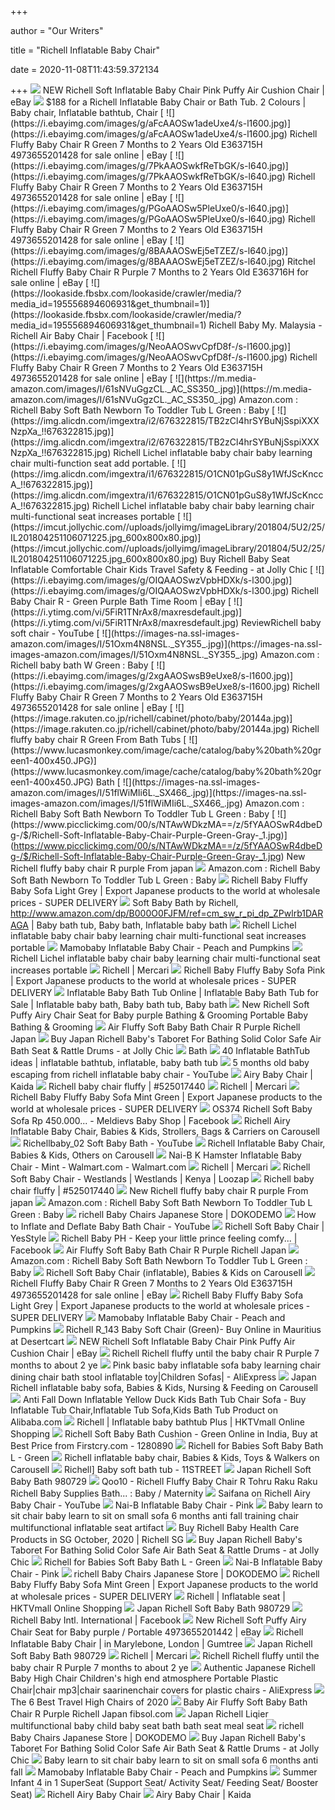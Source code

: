 +++
        
author = "Our Writers"
        
title = "Richell Inflatable Baby Chair"
        
date = 2020-11-08T11:43:59.372134
        
+++
[ ![](https://i.ebayimg.com/images/g/v7UAAOSw1j1exdjT/s-l400.jpg)](https://i.ebayimg.com/images/g/v7UAAOSw1j1exdjT/s-l400.jpg) NEW Richell Soft Inflatable Baby Chair Pink Puffy Air Cushion Chair | eBay
[ ![](https://i.pinimg.com/originals/dc/0c/a9/dc0ca9c4154c96a1721da0980b95dfd2.jpg)](https://i.pinimg.com/originals/dc/0c/a9/dc0ca9c4154c96a1721da0980b95dfd2.jpg) $188 for a Richell Inflatable Baby Chair or Bath Tub. 2 Colours | Baby chair,  Inflatable bathtub, Chair
[ ![](https://i.ebayimg.com/images/g/aFcAAOSw1adeUxe4/s-l1600.jpg)](https://i.ebayimg.com/images/g/aFcAAOSw1adeUxe4/s-l1600.jpg) Richell Fluffy Baby Chair R Green 7 Months to 2 Years Old E363715H  4973655201428 for sale online | eBay
[ ![](https://i.ebayimg.com/images/g/7PkAAOSwkfReTbGK/s-l640.jpg)](https://i.ebayimg.com/images/g/7PkAAOSwkfReTbGK/s-l640.jpg) Richell Fluffy Baby Chair R Green 7 Months to 2 Years Old E363715H  4973655201428 for sale online | eBay
[ ![](https://i.ebayimg.com/images/g/PGoAAOSw5PleUxe0/s-l640.jpg)](https://i.ebayimg.com/images/g/PGoAAOSw5PleUxe0/s-l640.jpg) Richell Fluffy Baby Chair R Green 7 Months to 2 Years Old E363715H  4973655201428 for sale online | eBay
[ ![](https://i.ebayimg.com/images/g/8BAAAOSwEj5eTZEZ/s-l640.jpg)](https://i.ebayimg.com/images/g/8BAAAOSwEj5eTZEZ/s-l640.jpg) Ritchel Richell Fluffy Baby Chair R Purple 7 Months to 2 Years Old E363716H  for sale online | eBay
[ ![](https://lookaside.fbsbx.com/lookaside/crawler/media/?media_id=195556894606931&get_thumbnail=1)](https://lookaside.fbsbx.com/lookaside/crawler/media/?media_id=195556894606931&get_thumbnail=1) Richell Baby My. Malaysia - Richell Air Baby Chair | Facebook
[ ![](https://i.ebayimg.com/images/g/NeoAAOSwvCpfD8f-/s-l1600.jpg)](https://i.ebayimg.com/images/g/NeoAAOSwvCpfD8f-/s-l1600.jpg) Richell Fluffy Baby Chair R Green 7 Months to 2 Years Old E363715H  4973655201428 for sale online | eBay
[ ![](https://m.media-amazon.com/images/I/61sNVuGgzCL._AC_SS350_.jpg)](https://m.media-amazon.com/images/I/61sNVuGgzCL._AC_SS350_.jpg) Amazon.com : Richell Baby Soft Bath Newborn To Toddler Tub L Green : Baby
[ ![](https://img.alicdn.com/imgextra/i2/676322815/TB2zCl4hrSYBuNjSspiXXXNzpXa_!!676322815.jpg)](https://img.alicdn.com/imgextra/i2/676322815/TB2zCl4hrSYBuNjSspiXXXNzpXa_!!676322815.jpg) Richell Lichel inflatable baby chair baby learning chair multi-function seat  add portable.
[ ![](https://img.alicdn.com/imgextra/i1/676322815/O1CN01pGuS8y1WfJScKnccA_!!676322815.jpg)](https://img.alicdn.com/imgextra/i1/676322815/O1CN01pGuS8y1WfJScKnccA_!!676322815.jpg) Richell Lichel inflatable baby chair baby learning chair multi-functional  seat increases portable
[ ![](https://imcut.jollychic.com//uploads/jollyimg/imageLibrary/201804/5U2/25/IL201804251106071225.jpg_600x800x80.jpg)](https://imcut.jollychic.com//uploads/jollyimg/imageLibrary/201804/5U2/25/IL201804251106071225.jpg_600x800x80.jpg) Buy Richell Baby Seat Inflatable Comfortable Chair Kids Travel Safety &  Feeding - at Jolly Chic
[ ![](https://i.ebayimg.com/images/g/OIQAAOSwzVpbHDXk/s-l300.jpg)](https://i.ebayimg.com/images/g/OIQAAOSwzVpbHDXk/s-l300.jpg) Richell Baby Chair R - Green Purple Bath Time Room | eBay
[ ![](https://i.ytimg.com/vi/5FiR1TNrAx8/maxresdefault.jpg)](https://i.ytimg.com/vi/5FiR1TNrAx8/maxresdefault.jpg) ReviewRichell baby soft chair - YouTube
[ ![](https://images-na.ssl-images-amazon.com/images/I/51Oxm4N8NSL._SY355_.jpg)](https://images-na.ssl-images-amazon.com/images/I/51Oxm4N8NSL._SY355_.jpg) Amazon.com : Richell baby bath W Green : Baby
[ ![](https://i.ebayimg.com/images/g/2xgAAOSwsB9eUxe8/s-l1600.jpg)](https://i.ebayimg.com/images/g/2xgAAOSwsB9eUxe8/s-l1600.jpg) Richell Fluffy Baby Chair R Green 7 Months to 2 Years Old E363715H  4973655201428 for sale online | eBay
[ ![](https://image.rakuten.co.jp/richell/cabinet/photo/baby/20144a.jpg)](https://image.rakuten.co.jp/richell/cabinet/photo/baby/20144a.jpg) Richell fluffy baby chair R Green From Bath Tubs
[ ![](https://www.lucasmonkey.com/image/cache/catalog/baby%20bath%20green1-400x450.JPG)](https://www.lucasmonkey.com/image/cache/catalog/baby%20bath%20green1-400x450.JPG) Bath
[ ![](https://images-na.ssl-images-amazon.com/images/I/51flWiMIi6L._SX466_.jpg)](https://images-na.ssl-images-amazon.com/images/I/51flWiMIi6L._SX466_.jpg) Amazon.com : Richell Baby Soft Bath Newborn To Toddler Tub L Green : Baby
[ ![](https://www.picclickimg.com/00/s/NTAwWDkzMA==/z/5fYAAOSwR4dbeDg-/$/Richell-Soft-Inflatable-Baby-Chair-Purple-Green-Gray-_1.jpg)](https://www.picclickimg.com/00/s/NTAwWDkzMA==/z/5fYAAOSwR4dbeDg-/$/Richell-Soft-Inflatable-Baby-Chair-Purple-Green-Gray-_1.jpg) New Richell fluffy baby chair R purple From japan
[ ![](https://images-na.ssl-images-amazon.com/images/I/41ZR3jrEMJL.jpg)](https://images-na.ssl-images-amazon.com/images/I/41ZR3jrEMJL.jpg) Amazon.com : Richell Baby Soft Bath Newborn To Toddler Tub L Green : Baby
[ ![](https://c.superdelivery.com/ip/n/sa/456/456/www.superdelivery.com/product_image/826/0/8260649_1000.jpg)](https://c.superdelivery.com/ip/n/sa/456/456/www.superdelivery.com/product_image/826/0/8260649_1000.jpg) Richell Baby Fluffy Baby Sofa Light Grey | Export Japanese products to the  world at wholesale prices - SUPER DELIVERY
[ ![](https://i.pinimg.com/originals/d4/b3/d3/d4b3d3b6a396638770135bd8c0310c15.jpg)](https://i.pinimg.com/originals/d4/b3/d3/d4b3d3b6a396638770135bd8c0310c15.jpg) Soft Baby Bath by Richell,  http://www.amazon.com/dp/B000O0FJFM/ref=cm_sw_r_pi_dp_ZPwlrb1DARAGA | Baby  bath tub, Baby bath, Inflatable baby bath
[ ![](https://img.alicdn.com/imgextra/i2/676322815/O1CN01iWLHHS1WfJWqpy50s_!!676322815.jpg)](https://img.alicdn.com/imgextra/i2/676322815/O1CN01iWLHHS1WfJWqpy50s_!!676322815.jpg) Richell Lichel inflatable baby chair baby learning chair multi-functional  seat increases portable
[ ![](https://cdn.shopify.com/s/files/1/2005/6615/files/UTB8je52fNHEXKJk43Jeq6yeeXXaD_large.jpg?v=1504318867)](https://cdn.shopify.com/s/files/1/2005/6615/files/UTB8je52fNHEXKJk43Jeq6yeeXXaD_large.jpg?v=1504318867) Mamobaby Inflatable Baby Chair - Peach and Pumpkins
[ ![](https://img.alicdn.com/imgextra/i1/676322815/O1CN01QEZZFV1WfJSSOZndx_!!676322815.jpg)](https://img.alicdn.com/imgextra/i1/676322815/O1CN01QEZZFV1WfJSSOZndx_!!676322815.jpg) Richell Lichel inflatable baby chair baby learning chair multi-functional  seat increases portable
[ ![](https://mercari-images.global.ssl.fastly.net/photos/m65204641671_1.jpg?1596308770&w=200&h=200&fitcrop&sharpen)](https://mercari-images.global.ssl.fastly.net/photos/m65204641671_1.jpg?1596308770&w=200&h=200&fitcrop&sharpen) Richell | Mercari
[ ![](https://c.superdelivery.com/ip/n/sa/1200/630/www.superdelivery.com/product_image/791/7/7917239_s_1001.jpg)](https://c.superdelivery.com/ip/n/sa/1200/630/www.superdelivery.com/product_image/791/7/7917239_s_1001.jpg) Richell Baby Fluffy Baby Sofa Pink | Export Japanese products to the world  at wholesale prices - SUPER DELIVERY
[ ![](https://i.pinimg.com/474x/d4/9d/84/d49d846ded350609e010a23954ea832a--tubs-for-sale-baby-bath-tubs.jpg)](https://i.pinimg.com/474x/d4/9d/84/d49d846ded350609e010a23954ea832a--tubs-for-sale-baby-bath-tubs.jpg) Inflatable Baby Bath Tub Online | Inflatable Baby Bath Tub for Sale | Inflatable  baby bath, Baby bath tub, Baby bath
[ ![](https://www.picclickimg.com/d/l400/pict/273957036963_/Richell-inflatable-baby-sofa-kids-safe-soft-suede.jpg)](https://www.picclickimg.com/d/l400/pict/273957036963_/Richell-inflatable-baby-sofa-kids-safe-soft-suede.jpg) New Richell Soft Puffy Airy Chair Seat for Baby purple Bathing & Grooming  Portable Baby Bathing & Grooming
[ ![](https://shop.r10s.jp/rcmdse/cabinet/o2/201510.jpg)](https://shop.r10s.jp/rcmdse/cabinet/o2/201510.jpg) Air Fluffy Soft Baby Bath Chair R Purple Richell Japan
[ ![](https://imcut.jollychic.com//uploads/jollyimg/GPlatform/2018-03/3d359a374adc4c81ac1aff4fd74aa2ba.png)](https://imcut.jollychic.com//uploads/jollyimg/GPlatform/2018-03/3d359a374adc4c81ac1aff4fd74aa2ba.png) Buy Japan Richell Baby's Taboret For Bathing Solid Color Safe Air Bath Seat  & Rattle Drums - at Jolly Chic
[ ![](https://www.lucasmonkey.com/image/cache/catalog/baby%20bath%20purple1-400x450.JPG)](https://www.lucasmonkey.com/image/cache/catalog/baby%20bath%20purple1-400x450.JPG) Bath
[ ![](https://i.pinimg.com/236x/da/d0/a9/dad0a909f59fd255ea1e012e6812e5b9--pvc-chair-sponge-bob.jpg)](https://i.pinimg.com/236x/da/d0/a9/dad0a909f59fd255ea1e012e6812e5b9--pvc-chair-sponge-bob.jpg) 40 Inflatable BathTub ideas | inflatable bathtub, inflatable, baby bath tub
[ ![](https://i.ytimg.com/vi/nL1fZvk31sI/maxresdefault.jpg)](https://i.ytimg.com/vi/nL1fZvk31sI/maxresdefault.jpg) 5 months old baby escaping from richell inflatable baby chair - YouTube
[ ![](http://kdshop.com/wp-content/uploads/2015/05/kaida_600x400_bathwares0003b.jpg)](http://kdshop.com/wp-content/uploads/2015/05/kaida_600x400_bathwares0003b.jpg) Airy Baby Chair | Kaida
[ ![](https://thumbs.worthpoint.com/zoom/images3/1/0514/24/richell-baby-chair-fluffy_1_469901b6e5a360c2d99e875c98526338.jpg)](https://thumbs.worthpoint.com/zoom/images3/1/0514/24/richell-baby-chair-fluffy_1_469901b6e5a360c2d99e875c98526338.jpg) Richell baby chair fluffy | #525017440
[ ![](https://mercari-images.global.ssl.fastly.net/photos/m37361685864_1.jpg?1594532554&w=200&h=200&fitcrop&sharpen)](https://mercari-images.global.ssl.fastly.net/photos/m37361685864_1.jpg?1594532554&w=200&h=200&fitcrop&sharpen) Richell | Mercari
[ ![](https://www.superdelivery.com/product_image/791/7/7917240_1000.jpg)](https://www.superdelivery.com/product_image/791/7/7917240_1000.jpg) Richell Baby Fluffy Baby Sofa Mint Green | Export Japanese products to the  world at wholesale prices - SUPER DELIVERY
[ ![](https://lookaside.fbsbx.com/lookaside/crawler/media/?media_id=2670906362943916)](https://lookaside.fbsbx.com/lookaside/crawler/media/?media_id=2670906362943916) OS374 Richell Soft Baby Sofa Rp 450.000... - Meldievs Baby Shop | Facebook
[ ![](https://media.karousell.com/media/photos/products/2018/11/13/richell_airy_inflatable_baby_chair_1542113193_fa4ba0f1_progressive.jpg)](https://media.karousell.com/media/photos/products/2018/11/13/richell_airy_inflatable_baby_chair_1542113193_fa4ba0f1_progressive.jpg) Richell Airy Inflatable Baby Chair, Babies & Kids, Strollers, Bags &  Carriers on Carousell
[ ![](https://i.ytimg.com/vi/G9eZ-i_RhHM/maxresdefault.jpg)](https://i.ytimg.com/vi/G9eZ-i_RhHM/maxresdefault.jpg) Richellbaby_02 Soft Baby Bath - YouTube
[ ![](https://media.karousell.com/media/photos/products/2019/07/16/richell_inflatable_baby_chair_1563258806_971e3269_progressive.jpg)](https://media.karousell.com/media/photos/products/2019/07/16/richell_inflatable_baby_chair_1563258806_971e3269_progressive.jpg) Richell Inflatable Baby Chair, Babies & Kids, Others on Carousell
[ ![](https://i5.walmartimages.com/asr/b5af6d88-bce0-43a8-b1dc-5543888eb8e1_1.2649c5280ca99edbc6bae24b9524bb05.jpeg)](https://i5.walmartimages.com/asr/b5af6d88-bce0-43a8-b1dc-5543888eb8e1_1.2649c5280ca99edbc6bae24b9524bb05.jpeg) Nai-B K Hamster Inflatable Baby Chair - Mint - Walmart.com - Walmart.com
[ ![](https://mercari-images.global.ssl.fastly.net/photos/m40953915353_1.jpg?1577564457&w=200&h=200&fitcrop&sharpen)](https://mercari-images.global.ssl.fastly.net/photos/m40953915353_1.jpg?1577564457&w=200&h=200&fitcrop&sharpen) Richell | Mercari
[ ![](https://loozap.com/storage/files/ke/jil_11-08-2020/thumb-816x460-listings360_43qas88__11307939_505938e4-1d12-4ef2-80a1-87ff5eed9853_620x349.jpg)](https://loozap.com/storage/files/ke/jil_11-08-2020/thumb-816x460-listings360_43qas88__11307939_505938e4-1d12-4ef2-80a1-87ff5eed9853_620x349.jpg) Richell Soft Baby Chair - Westlands | Westlands | Kenya | Loozap
[ ![](https://thumbs.worthpoint.com/zoom/images4/1/0514/24/richell-baby-chair-fluffy_1_469901b6e5a360c2d99e875c98526338.jpg)](https://thumbs.worthpoint.com/zoom/images4/1/0514/24/richell-baby-chair-fluffy_1_469901b6e5a360c2d99e875c98526338.jpg) Richell baby chair fluffy | #525017440
[ ![](https://image.rakuten.co.jp/rcmd/cabinet/o2/o2-baby-chair-001.jpg)](https://image.rakuten.co.jp/rcmd/cabinet/o2/o2-baby-chair-001.jpg) New Richell fluffy baby chair R purple From japan
[ ![](https://images-na.ssl-images-amazon.com/images/I/415V9-dPWlL._SX355_.jpg)](https://images-na.ssl-images-amazon.com/images/I/415V9-dPWlL._SX355_.jpg) Amazon.com : Richell Baby Soft Bath Newborn To Toddler Tub L Green : Baby
[ ![](https://d89ge5hfdpmo8.cloudfront.net/mall/4973655442234_s.jpg)](https://d89ge5hfdpmo8.cloudfront.net/mall/4973655442234_s.jpg) richell Baby Chairs Japanese Store | DOKODEMO
[ ![](https://i.ytimg.com/vi/tnOJYGKWbM0/hqdefault.jpg)](https://i.ytimg.com/vi/tnOJYGKWbM0/hqdefault.jpg) How to Inflate and Deflate Baby Bath Chair - YouTube
[ ![](https://d1flfk77wl2xk4.cloudfront.net/Assets/03/353/L_p0098535303.jpg)](https://d1flfk77wl2xk4.cloudfront.net/Assets/03/353/L_p0098535303.jpg) Richell Soft Baby Chair | YesStyle
[ ![](https://lookaside.fbsbx.com/lookaside/crawler/media/?media_id=1730716837200373)](https://lookaside.fbsbx.com/lookaside/crawler/media/?media_id=1730716837200373) Richell Baby PH - Keep your little prince feeling comfy... | Facebook
[ ![](https://shop.r10s.jp/babyshop/cabinet/03184355/imgrc0067877763.jpg)](https://shop.r10s.jp/babyshop/cabinet/03184355/imgrc0067877763.jpg) Air Fluffy Soft Baby Bath Chair R Purple Richell Japan
[ ![](https://m.media-amazon.com/images/I/41iLgG3aP0L._AC_SS350_.jpg)](https://m.media-amazon.com/images/I/41iLgG3aP0L._AC_SS350_.jpg) Amazon.com : Richell Baby Soft Bath Newborn To Toddler Tub L Green : Baby
[ ![](https://media.karousell.com/media/photos/products/2015/05/08/richell_soft_baby_chair_inflatable_1431051634_d96610dd.jpg)](https://media.karousell.com/media/photos/products/2015/05/08/richell_soft_baby_chair_inflatable_1431051634_d96610dd.jpg) Richell Soft Baby Chair (inflatable), Babies & Kids on Carousell
[ ![](https://i.ebayimg.com/images/g/g3AAAOSwa0ZfD8f4/s-l1600.jpg)](https://i.ebayimg.com/images/g/g3AAAOSwa0ZfD8f4/s-l1600.jpg) Richell Fluffy Baby Chair R Green 7 Months to 2 Years Old E363715H  4973655201428 for sale online | eBay
[ ![](https://www.superdelivery.com/product_image/826/0/8260649_1000.jpg)](https://www.superdelivery.com/product_image/826/0/8260649_1000.jpg) Richell Baby Fluffy Baby Sofa Light Grey | Export Japanese products to the  world at wholesale prices - SUPER DELIVERY
[ ![](https://cdn.shopify.com/s/files/1/2005/6615/products/fdfg.jpg?v=1571709508)](https://cdn.shopify.com/s/files/1/2005/6615/products/fdfg.jpg?v=1571709508) Mamobaby Inflatable Baby Chair - Peach and Pumpkins
[ ![](https://m.media-amazon.com/images/I/41TaGBRmteL._SL500_.jpg)](https://m.media-amazon.com/images/I/41TaGBRmteL._SL500_.jpg) Richell R_143 Baby Soft Chair (Green)- Buy Online in Mauritius at Desertcart
[ ![](https://i.ebayimg.com/thumbs/images/g/XBcAAOSwgw9fC2go/s-l200.jpg)](https://i.ebayimg.com/thumbs/images/g/XBcAAOSwgw9fC2go/s-l200.jpg) NEW Richell Soft Inflatable Baby Chair Pink Puffy Air Cushion Chair | eBay
[ ![](https://my-test-11.slatic.net/p/b7ae01e63b602c5a0ee75a761f38f01d.jpg)](https://my-test-11.slatic.net/p/b7ae01e63b602c5a0ee75a761f38f01d.jpg) Richell Richell fluffy until the baby chair R Purple 7 months to about 2 ye
[ ![](https://ae01.alicdn.com/kf/H3288a90c15c949279c4134be3e14841cf.jpg)](https://ae01.alicdn.com/kf/H3288a90c15c949279c4134be3e14841cf.jpg) Pink basic baby inflatable sofa baby learning chair dining chair bath stool  inflatable toy|Children Sofas| - AliExpress
[ ![](https://media.karousell.com/media/photos/products/2020/7/25/japan_richell_inflatable_baby__1595720170_de9749e9_progressive.jpg)](https://media.karousell.com/media/photos/products/2020/7/25/japan_richell_inflatable_baby__1595720170_de9749e9_progressive.jpg) Japan Richell inflatable baby sofa, Babies & Kids, Nursing & Feeding on  Carousell
[ ![](https://sc01.alicdn.com/kf/UT8U2kMXtVXXXagOFbXi/221876691/UT8U2kMXtVXXXagOFbXi.jpg_.webp)](https://sc01.alicdn.com/kf/UT8U2kMXtVXXXagOFbXi/221876691/UT8U2kMXtVXXXagOFbXi.jpg_.webp) Anti Fall Down Inflatable Yellow Duck Kids Bath Tub Chair Sofa - Buy  Inflatable Tub Chair,Inflatable Tub Sofa,Kids Bath Tub Product on  Alibaba.com
[ ![](https://images.hktv-img.com/images/HKTV/27558/4973655216033_main_44298489_20200625173600_01_1200.jpg)](https://images.hktv-img.com/images/HKTV/27558/4973655216033_main_44298489_20200625173600_01_1200.jpg) Richell | Inflatable baby bathtub Plus | HKTVmall Online Shopping
[ ![](https://cdn.fcglcdn.com/brainbees/images/products/zoom/1280890a.jpg)](https://cdn.fcglcdn.com/brainbees/images/products/zoom/1280890a.jpg) Richell Soft Baby Bath Cushion - Green Online in India, Buy at Best Price  from Firstcry.com - 1280890
[ ![](https://sirclocdn.com/paveels-2/products/_190314183436_RCH-BTH-Ga_zoom.jpg)](https://sirclocdn.com/paveels-2/products/_190314183436_RCH-BTH-Ga_zoom.jpg) Richell for Babies Soft Baby Bath L - Green
[ ![](https://media.karousell.com/media/photos/products/2018/10/25/richell_inflatable_baby_chair_1540473722_3e4b1c41_progressive.jpg)](https://media.karousell.com/media/photos/products/2018/10/25/richell_inflatable_baby_chair_1540473722_3e4b1c41_progressive.jpg) Richell inflatable baby chair, Babies & Kids, Toys & Walkers on Carousell
[ ![](http://i.11street.com/ex_t/R/400x400/1/85/0/src/pd/19/9/3/6/0/0/4/BiVzn/1978936004_B.jpg)](http://i.11street.com/ex_t/R/400x400/1/85/0/src/pd/19/9/3/6/0/0/4/BiVzn/1978936004_B.jpg) Richell] Baby soft bath tub - 11STREET
[ ![](https://www.gifts-h.com/image/giftsh/image/cache/data/all_product_images/product-4120/4973655980729c-500x500.jpg)](https://www.gifts-h.com/image/giftsh/image/cache/data/all_product_images/product-4120/4973655980729c-500x500.jpg) Japan Richell Soft Baby Bath 980729
[ ![](https://gd.image-gmkt.com/li/006/579/832579006.g_520-w_g.jpg)](https://gd.image-gmkt.com/li/006/579/832579006.g_520-w_g.jpg) Qoo10 - Richell Fluffy Baby Chair R Tohru Raku Raku Richell Baby Supplies  Bath... : Baby / Maternity
[ ![](https://i.ytimg.com/vi/UQPGNLU3ag8/hqdefault.jpg)](https://i.ytimg.com/vi/UQPGNLU3ag8/hqdefault.jpg) Saifana on Richell Airy Baby Chair - YouTube
[ ![](https://sirclocdn.com/paveels-2/products/_200214140403_NAI-CHR-Pb_zoom.jpg)](https://sirclocdn.com/paveels-2/products/_200214140403_NAI-CHR-Pb_zoom.jpg) Nai-B Inflatable Baby Chair - Pink
[ ![](https://img.alicdn.com/imgextra/i1/125002471/O1CN01PvKUmw1U7lHnMuc7y_!!125002471-0-pixelsss.jpg_640x640q90.jpg)](https://img.alicdn.com/imgextra/i1/125002471/O1CN01PvKUmw1U7lHnMuc7y_!!125002471-0-pixelsss.jpg_640x640q90.jpg) Baby learn to sit chair baby learn to sit on small sofa 6 months anti fall  training chair multifunctional inflatable seat artifact
[ ![](https://p.ipricegroup.com/168abfafff2b43259f126f194430becece40d87b_0.jpg)](https://p.ipricegroup.com/168abfafff2b43259f126f194430becece40d87b_0.jpg) Buy Richell Baby Health Care Products in SG October, 2020 | Richell SG
[ ![](https://imcut.jollychic.com//uploads/jollyimg/GPlatform/2018-03/80ae306dd56a4d22837440b4e04cfcf0.png)](https://imcut.jollychic.com//uploads/jollyimg/GPlatform/2018-03/80ae306dd56a4d22837440b4e04cfcf0.png) Buy Japan Richell Baby's Taboret For Bathing Solid Color Safe Air Bath Seat  & Rattle Drums - at Jolly Chic
[ ![](https://sirclocdn.com/paveels-2/products/_190314183436_RCH-BTH-Gc_zoom.jpg)](https://sirclocdn.com/paveels-2/products/_190314183436_RCH-BTH-Gc_zoom.jpg) Richell for Babies Soft Baby Bath L - Green
[ ![](https://sirclocdn.com/paveels-2/products/_200214140403_NAI-CHR-Pa_zoom.jpg)](https://sirclocdn.com/paveels-2/products/_200214140403_NAI-CHR-Pa_zoom.jpg) Nai-B Inflatable Baby Chair - Pink
[ ![](https://d89ge5hfdpmo8.cloudfront.net/mall/4973655216019_s.jpg)](https://d89ge5hfdpmo8.cloudfront.net/mall/4973655216019_s.jpg) richell Baby Chairs Japanese Store | DOKODEMO
[ ![](https://c.superdelivery.com/ip/n/sa/1200/630/www.superdelivery.com/product_image/791/7/7917240_s_1000.jpg)](https://c.superdelivery.com/ip/n/sa/1200/630/www.superdelivery.com/product_image/791/7/7917240_s_1000.jpg) Richell Baby Fluffy Baby Sofa Mint Green | Export Japanese products to the  world at wholesale prices - SUPER DELIVERY
[ ![](https://images.hktv-img.com/images/HKTV/161/270200_main_37018557_20200413135911_01_1200.jpg)](https://images.hktv-img.com/images/HKTV/161/270200_main_37018557_20200413135911_01_1200.jpg) Richell | Inflatable seat | HKTVmall Online Shopping
[ ![](https://www.gifts-h.com/image/giftsh/image/cache/data/all_product_images/product-4120/4973655980729-800x800.jpg)](https://www.gifts-h.com/image/giftsh/image/cache/data/all_product_images/product-4120/4973655980729-800x800.jpg) Japan Richell Soft Baby Bath 980729
[ ![](https://lookaside.fbsbx.com/lookaside/crawler/media/?media_id=449167695719314)](https://lookaside.fbsbx.com/lookaside/crawler/media/?media_id=449167695719314) Richell Baby Intl. International | Facebook
[ ![](https://i.ebayimg.com/thumbs/images/g/VyAAAOSwmwtaLNw6/s-l200.jpg)](https://i.ebayimg.com/thumbs/images/g/VyAAAOSwmwtaLNw6/s-l200.jpg) New Richell Soft Puffy Airy Chair Seat for Baby purple / Portable  4973655201442 | eBay
[ ![](https://i.ebayimg.com/00/s/NzY4WDEwMjQ=/z/C-wAAOSw~aVd6tvp/$_86.JPG)](https://i.ebayimg.com/00/s/NzY4WDEwMjQ=/z/C-wAAOSw~aVd6tvp/$_86.JPG) Richell Inflatable Baby Chair | in Marylebone, London | Gumtree
[ ![](https://www.gifts-h.com/image/giftsh/image/cache/data/all_product_images/product-4120/4973655980729a-500x500.jpg)](https://www.gifts-h.com/image/giftsh/image/cache/data/all_product_images/product-4120/4973655980729a-500x500.jpg) Japan Richell Soft Baby Bath 980729
[ ![](https://mercari-images.global.ssl.fastly.net/photos/m68927372259_1.jpg?1553577371&w=200&h=200&fitcrop&sharpen)](https://mercari-images.global.ssl.fastly.net/photos/m68927372259_1.jpg?1553577371&w=200&h=200&fitcrop&sharpen) Richell | Mercari
[ ![](https://p.ipricegroup.com/1d99af49a5636d5d2e894c07dd0516f5d06a46e7_0.jpg)](https://p.ipricegroup.com/1d99af49a5636d5d2e894c07dd0516f5d06a46e7_0.jpg) Richell Richell fluffy until the baby chair R Purple 7 months to about 2 ye
[ ![](https://ae01.alicdn.com/kf/HTB19bSsKFXXXXb3XXXXq6xXFXXXx/Authentic-Japanese-Richell-Baby-High-Chair-Children-s-high-end-atmosphere-Portable-Plastic-Chair.jpg)](https://ae01.alicdn.com/kf/HTB19bSsKFXXXXb3XXXXq6xXFXXXx/Authentic-Japanese-Richell-Baby-High-Chair-Children-s-high-end-atmosphere-Portable-Plastic-Chair.jpg) Authentic Japanese Richell Baby High Chair Children's high end atmosphere  Portable Plastic Chair|chair mp3|chair saarinenchair covers for plastic  chairs - AliExpress
[ ![](https://www.verywellfamily.com/thmb/Y6rXVx3fJlQJPCOftDuBfN9wd18=/1387x1387/smart/filters:no_upscale()/71TAioIrBNL._SL1500_-5b212f0cff1b78003704c64a.jpg)](https://www.verywellfamily.com/thmb/Y6rXVx3fJlQJPCOftDuBfN9wd18=/1387x1387/smart/filters:no_upscale()/71TAioIrBNL._SL1500_-5b212f0cff1b78003704c64a.jpg) The 6 Best Travel High Chairs of 2020
[ ![](https://shop.r10s.jp/ra-beans/cabinet/h/hkhkbabybath.jpg)](https://shop.r10s.jp/ra-beans/cabinet/h/hkhkbabybath.jpg) Baby Air Fluffy Soft Baby Bath Chair R Purple Richell Japan fibsol.com
[ ![](https://img.alicdn.com/imgextra/i1/54427468/O1CN017p3LS3252ONZtLqMZ_!!54427468.jpg_640x640q90.jpg)](https://img.alicdn.com/imgextra/i1/54427468/O1CN017p3LS3252ONZtLqMZ_!!54427468.jpg_640x640q90.jpg) Japan Richell Liqier multifunctional baby child baby seat bath bath seat  meal seat
[ ![](https://d89ge5hfdpmo8.cloudfront.net/mall/4973655201442_s.jpg)](https://d89ge5hfdpmo8.cloudfront.net/mall/4973655201442_s.jpg) richell Baby Chairs Japanese Store | DOKODEMO
[ ![](https://imcut.jollychic.com//uploads/jollyimg/GPlatform/2018-03/7735717b15b745f4a1e57bef462fd710.png_600x800x80.png)](https://imcut.jollychic.com//uploads/jollyimg/GPlatform/2018-03/7735717b15b745f4a1e57bef462fd710.png_600x800x80.png) Buy Japan Richell Baby's Taboret For Bathing Solid Color Safe Air Bath Seat  & Rattle Drums - at Jolly Chic
[ ![](https://img.alicdn.com/imgextra/i4/125002471/O1CN01URtcPN1U7lG2h3nr6_!!125002471.jpg_640x640q90.jpg)](https://img.alicdn.com/imgextra/i4/125002471/O1CN01URtcPN1U7lG2h3nr6_!!125002471.jpg_640x640q90.jpg) Baby learn to sit chair baby learn to sit on small sofa 6 months anti fall
[ ![](https://cdn.shopify.com/s/files/1/2005/6615/files/download_594e923e-c760-400b-aadd-91565fb4f63f_large.jpg?v=1504317630)](https://cdn.shopify.com/s/files/1/2005/6615/files/download_594e923e-c760-400b-aadd-91565fb4f63f_large.jpg?v=1504317630) Mamobaby Inflatable Baby Chair - Peach and Pumpkins
[ ![](https://mumandbabylove.com/image/mumandbabylove/image/data/all_product_images/product-2066/Summer%20Infant%204%20in%201%20SuperSeat%20New%208.jpg)](https://mumandbabylove.com/image/mumandbabylove/image/data/all_product_images/product-2066/Summer%20Infant%204%20in%201%20SuperSeat%20New%208.jpg) Summer Infant 4 in 1 SuperSeat (Support Seat/ Activity Seat/ Feeding Seat/  Booster Seat)
[ ![](https://www.babycenterindia.com/549-home_default/k-airy-baby-chair.jpg)](https://www.babycenterindia.com/549-home_default/k-airy-baby-chair.jpg) Richell Airy Baby Chair
[ ![](http://kdshop.com/wp-content/uploads/2015/05/kaida_600x400_bathwares0003c.jpg)](http://kdshop.com/wp-content/uploads/2015/05/kaida_600x400_bathwares0003c.jpg) Airy Baby Chair | Kaida
